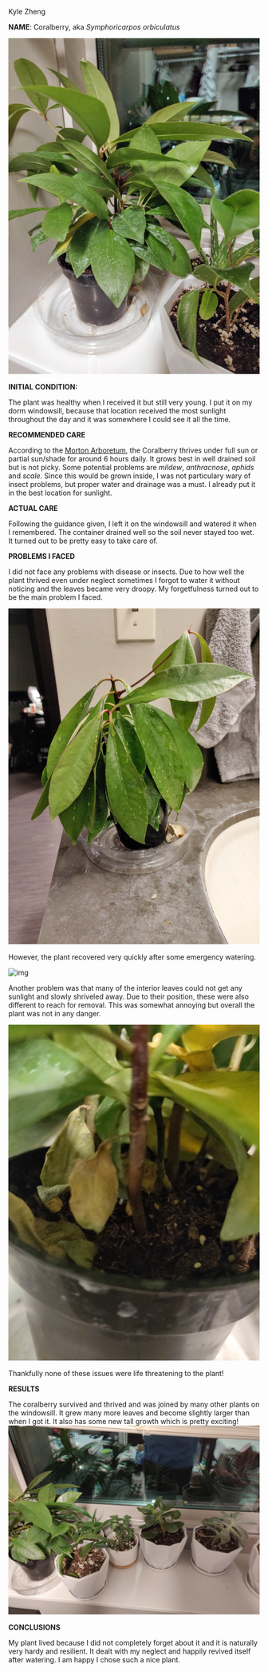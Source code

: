 Kyle Zheng

**NAME**: Coralberry, aka *Symphoricarpos orbiculatus*

![A picture containing plant, flower, spathiphyllum  Description automatically generated](./plant1.jpg)

**INITIAL CONDITION:**

The plant was healthy when I received it but still very young. I put it on my dorm windowsill, because that location received the most sunlight throughout the day and it was somewhere I could see it all the time.

**RECOMMENDED CARE**

According to the [Morton Arboretum](https://www.mortonarb.org/trees-plants/tree-plant-descriptions/coralberry), the Coralberry thrives under full sun or partial sun/shade for around 6 hours daily. It grows best in well drained soil but is not picky. Some potential problems are *mildew*, *anthracnose*, *aphids* and *scale*. Since this would be grown inside, I was not particulary wary of insect problems, but proper water and drainage was a must. I already put it in the best location for sunlight.


**ACTUAL CARE**

Following the guidance given, I left it on the windowsill and watered it when I remembered. The container drained well so the soil never stayed too wet. It turned out to be pretty easy to take care of.

**PROBLEMS I FACED**

I did not face any problems with disease or insects. Due to how well the plant thrived even under neglect sometimes I forgot to water it without noticing and the leaves became very droopy. My forgetfulness turned out to be the main problem I faced.

![img](./plant_sad.jpg)

However, the plant recovered very quickly after some emergency watering. 

![img](./planttimelapse.gif)

Another problem was that many of the interior leaves could not get any sunlight and slowly shriveled away. Due to their position, these were also different to reach for removal. This was somewhat annoying but overall the plant was not in any danger.

![A picture containing plant](./plant_leaves.jpg)

 Thankfully none of these issues were life threatening to the plant!

**RESULTS**

 The coralberry survived and thrived and was joined by many other plants on the windowsill. It grew many more leaves and become slightly larger than when I got it. It also has some new tall growth which is pretty exciting! ![A picture containing table, plate, plant  Description automatically generated](./plant_family.jpg)

**CONCLUSIONS**

My plant lived because I did not completely forget about it and it is naturally very hardy and resilient. It dealt with my neglect and happily revived itself after watering. I am happy I chose such a nice plant.

